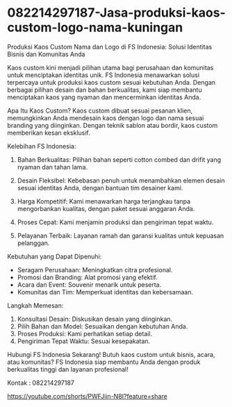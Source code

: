 # 082214297187-Jasa-produksi-kaos-custom-logo-nama-kuningan
Produksi Kaos Custom Nama dan Logo di FS Indonesia: Solusi Identitas Bisnis dan Komunitas Anda

Kaos custom kini menjadi pilihan utama bagi perusahaan dan komunitas untuk menciptakan identitas unik. FS Indonesia menawarkan solusi terpercaya untuk produksi kaos custom sesuai kebutuhan Anda. Dengan berbagai pilihan desain dan bahan berkualitas, kami siap membantu menciptakan kaos yang nyaman dan mencerminkan identitas Anda.

Apa Itu Kaos Custom?
Kaos custom dibuat sesuai pesanan klien, memungkinkan Anda mendesain kaos dengan logo dan nama sesuai branding yang diinginkan. Dengan teknik sablon atau bordir, kaos custom memberikan kesan eksklusif.

Kelebihan FS Indonesia:

1. Bahan Berkualitas: Pilihan bahan seperti cotton combed dan drifit yang nyaman dan tahan lama.
   
2. Desain Fleksibel: Kebebasan penuh untuk menambahkan elemen desain sesuai identitas Anda, dengan bantuan tim desainer kami.

3. Harga Kompetitif: Kami menawarkan harga terjangkau tanpa mengorbankan kualitas, dengan paket sesuai anggaran Anda.

4. Proses Cepat: Kami menjamin produksi dan pengiriman tepat waktu.

5. Pelayanan Terbaik: Layanan ramah dan garansi kualitas untuk kepuasan pelanggan.

Kebutuhan yang Dapat Dipenuhi:
- Seragam Perusahaan: Meningkatkan citra profesional.
- Promosi dan Branding: Alat promosi yang efektif.
- Acara dan Event: Souvenir menarik untuk peserta.
- Komunitas dan Tim: Memperkuat identitas dan kebersamaan.

Langkah Memesan:
1. Konsultasi Desain: Diskusikan desain yang diinginkan.
2. Pilih Bahan dan Model: Sesuaikan dengan kebutuhan Anda.
3. Proses Produksi: Kami perhatikan setiap detail.
4. Pengiriman Tepat Waktu: Sesuai kesepakatan.

Hubungi FS Indonesia Sekarang!
Butuh kaos custom untuk bisnis, acara, atau komunitas? FS Indonesia siap membantu Anda dengan produk berkualitas tinggi dan layanan profesional!

Kontak : 082214297187

https://youtube.com/shorts/PWFJiin-N8I?feature=share
